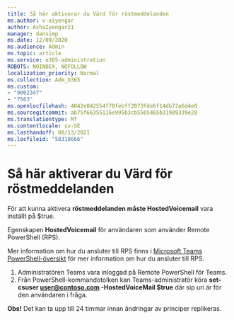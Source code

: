 ```yaml
---
title: Så här aktiverar du Värd för röstmeddelanden
ms.author: v-aiyengar
author: AshaIyengar21
manager: dansimp
ms.date: 12/09/2020
ms.audience: Admin
ms.topic: article
ms.service: o365-administration
ROBOTS: NOINDEX, NOFOLLOW
localization_priority: Normal
ms.collection: Adm_O365
ms.custom:
- "9002347"
- "7563"
ms.openlocfilehash: 4042e042554f78febff2073fde6f14db72a6d4e0
ms.sourcegitcommit: ab75f66355116e995b3cb5505465b31989339e28
ms.translationtype: MT
ms.contentlocale: sv-SE
ms.lasthandoff: 08/13/2021
ms.locfileid: "58318666"
---
```

# <a name="how-to-enable-hosted-voicemail"></a>Så här aktiverar du Värd för röstmeddelanden

För att kunna aktivera **röstmeddelanden måste HostedVoicemail** vara inställt på $true.

Egenskapen **HostedVoicemail** för användaren som använder Remote PowerShell (RPS).

Mer information om hur du ansluter till RPS finns i [Microsoft Teams PowerShell-översikt](https://docs.microsoft.com/microsoftteams/teams-powershell-overview) för mer information om hur du ansluter till RPS.

1. Administratören Teams vara inloggad på Remote PowerShell för Teams.
1. Från PowerShell-kommandotolken kan Teams-administratör köra **set-csuser user@contoso.com -HostedVoiceMail $true** där sip uri är för den användaren i fråga.

**Obs!** Det kan ta upp till 24 timmar innan ändringar av principer replikeras.